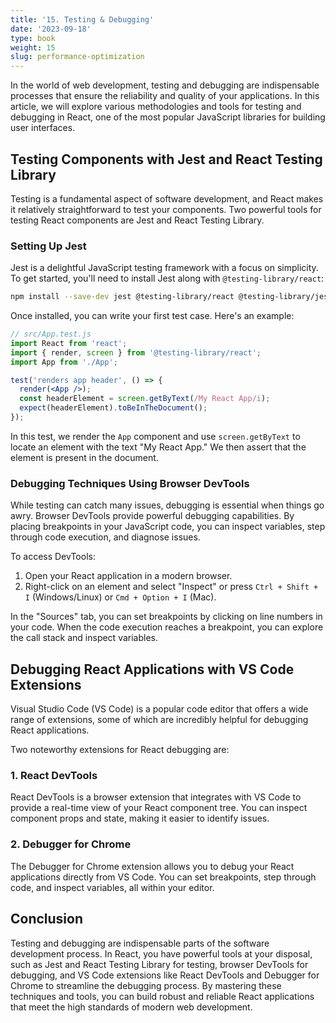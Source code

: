 ```yaml
---
title: '15. Testing & Debugging'
date: '2023-09-18'
type: book
weight: 15
slug: performance-optimization
---
```


In the world of web development, testing and debugging are indispensable processes that ensure the reliability and quality of your applications. In this article, we will explore various methodologies and tools for testing and debugging in React, one of the most popular JavaScript libraries for building user interfaces.

## Testing Components with Jest and React Testing Library

Testing is a fundamental aspect of software development, and React makes it relatively straightforward to test your components. Two powerful tools for testing React components are Jest and React Testing Library.

### Setting Up Jest

Jest is a delightful JavaScript testing framework with a focus on simplicity. To get started, you'll need to install Jest along with `@testing-library/react`:

```bash
npm install --save-dev jest @testing-library/react @testing-library/jest-dom
```

Once installed, you can write your first test case. Here's an example:

```jsx
// src/App.test.js
import React from 'react';
import { render, screen } from '@testing-library/react';
import App from './App';

test('renders app header', () => {
  render(<App />);
  const headerElement = screen.getByText(/My React App/i);
  expect(headerElement).toBeInTheDocument();
});
```

In this test, we render the `App` component and use `screen.getByText` to locate an element with the text "My React App." We then assert that the element is present in the document.

### Debugging Techniques Using Browser DevTools

While testing can catch many issues, debugging is essential when things go awry. Browser DevTools provide powerful debugging capabilities. By placing breakpoints in your JavaScript code, you can inspect variables, step through code execution, and diagnose issues.

To access DevTools:

1. Open your React application in a modern browser.
2. Right-click on an element and select "Inspect" or press `Ctrl + Shift + I` (Windows/Linux) or `Cmd + Option + I` (Mac).

In the "Sources" tab, you can set breakpoints by clicking on line numbers in your code. When the code execution reaches a breakpoint, you can explore the call stack and inspect variables.

## Debugging React Applications with VS Code Extensions

Visual Studio Code (VS Code) is a popular code editor that offers a wide range of extensions, some of which are incredibly helpful for debugging React applications.

Two noteworthy extensions for React debugging are:

### 1. **React DevTools**

   React DevTools is a browser extension that integrates with VS Code to provide a real-time view of your React component tree. You can inspect component props and state, making it easier to identify issues.

### 2. **Debugger for Chrome**

   The Debugger for Chrome extension allows you to debug your React applications directly from VS Code. You can set breakpoints, step through code, and inspect variables, all within your editor.

## Conclusion

Testing and debugging are indispensable parts of the software development process. In React, you have powerful tools at your disposal, such as Jest and React Testing Library for testing, browser DevTools for debugging, and VS Code extensions like React DevTools and Debugger for Chrome to streamline the debugging process. By mastering these techniques and tools, you can build robust and reliable React applications that meet the high standards of modern web development.